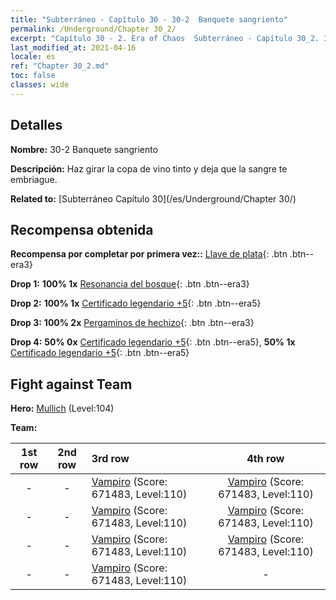 ```yaml
---
title: "Subterráneo - Capítulo 30 - 30-2  Banquete sangriento"
permalink: /Underground/Chapter 30_2/
excerpt: "Capítulo 30 - 2. Era of Chaos  Subterráneo - Capítulo 30_2. 30-2  Banquete sangriento"
last_modified_at: 2021-04-16
locale: es
ref: "Chapter 30_2.md"
toc: false
classes: wide
---
```


## Detalles

 **Nombre:** 30-2  Banquete sangriento

 **Descripción:**       Haz girar la copa de vino tinto y deja que la sangre te embriague.

 **Related to:** [Subterráneo Capítulo 30](/es/Underground/Chapter 30/)

## Recompensa obtenida

 **Recompensa por completar por primera vez::** [Llave de plata](/es/Items/con_693/){: .btn .btn--era3}

 **Drop 1:** **100% 1x** [Resonancia del bosque](/es/Items/her_465/){: .btn .btn--era3}

 **Drop 2:** **100% 1x** [Certificado legendario +5](/es/Items/mat_102/){: .btn .btn--era5}

 **Drop 3:** **100% 2x** [Pergaminos de hechizo](/es/Items/con_694/){: .btn .btn--era3}

 **Drop 4:** **50% 0x** [Certificado legendario +5](/es/Items/mat_102/){: .btn .btn--era5}, **50% 1x** [Certificado legendario +5](/es/Items/mat_102/){: .btn .btn--era5}


## Fight against Team
 **Hero:** [Mullich](/es/heroes/Mullich/) (Level:104)

 **Team:**


  | 1st row | 2nd row | 3rd row | 4th row |
  |:----:|:----:|:----|:----:|
  | - | - | [Vampiro](/es/units/Vampire/) (Score: 671483, Level:110)  | [Vampiro](/es/units/Vampire/) (Score: 671483, Level:110)  |
  | - | - | [Vampiro](/es/units/Vampire/) (Score: 671483, Level:110)  | [Vampiro](/es/units/Vampire/) (Score: 671483, Level:110)  |
  | - | - | [Vampiro](/es/units/Vampire/) (Score: 671483, Level:110)  | [Vampiro](/es/units/Vampire/) (Score: 671483, Level:110)  |
  | - | - | [Vampiro](/es/units/Vampire/) (Score: 671483, Level:110)  | - |



